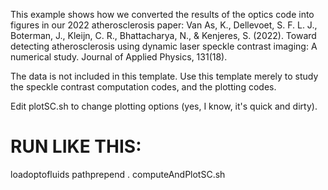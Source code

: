 This example shows how we converted the results of the optics code into figures in our 2022 atherosclerosis paper:
Van As, K., Dellevoet, S. F. L. J., Boterman, J., Kleijn, C. R., Bhattacharya, N., & Kenjeres, S. (2022). Toward detecting atherosclerosis using dynamic laser speckle contrast imaging: A numerical study. Journal of Applied Physics, 131(18).

The data is not included in this template. Use this template merely to study the speckle contrast computation codes, and the plotting codes.

Edit plotSC.sh to change plotting options (yes, I know, it's quick and dirty). 


# RUN LIKE THIS:
loadoptofluids
pathprepend .
computeAndPlotSC.sh


